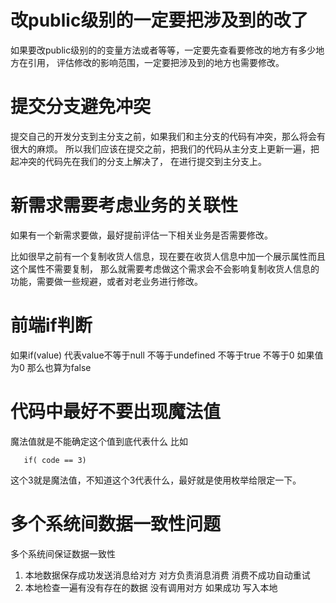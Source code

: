 # 改public级别的一定要把涉及到的改了
 如果要改public级别的的变量方法或者等等，一定要先查看要修改的地方有多少地方在引用，
 评估修改的影响范围，一定要把涉及到的地方也需要修改。
# 提交分支避免冲突
 提交自己的开发分支到主分支之前，如果我们和主分支的代码有冲突，那么将会有很大的麻烦。
 所以我们应该在提交之前，把我们的代码从主分支上更新一遍，把起冲突的代码先在我们的分支上解决了，
 在进行提交到主分支上。
# 新需求需要考虑业务的关联性
 如果有一个新需求要做，最好提前评估一下相关业务是否需要修改。

 比如很早之前有一个复制收货人信息，现在要在收货人信息中加一个展示属性而且这个属性不需要复制，
 那么就需要考虑做这个需求会不会影响复制收货人信息的功能，需要做一些规避，或者对老业务进行修改。

# 前端if判断

  如果if(value) 代表value不等于null 不等于undefined 不等于true 不等于0 如果值为0 那么也算为false

# 代码中最好不要出现魔法值

  魔法值就是不能确定这个值到底代表什么 比如
  ```
     if( code == 3)
  ```
  这个3就是魔法值，不知道这个3代表什么，最好就是使用枚举给限定一下。

# 多个系统间数据一致性问题
  多个系统间保证数据一致性
  1. 本地数据保存成功发送消息给对方 对方负责消息消费 消费不成功自动重试
  2. 本地检查一遍有没有存在的数据 没有调用对方 如果成功 写入本地